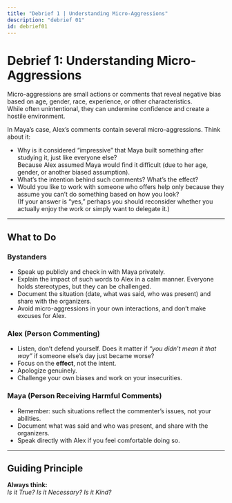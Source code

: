```yaml
---
title: "Debrief 1 | Understanding Micro-Aggressions"
description: "debrief 01"
id: debrief01
---
```


# Debrief 1: Understanding Micro-Aggressions  

Micro-aggressions are small actions or comments that reveal negative bias based on age, gender, race, experience, or other characteristics.  
While often unintentional, they can undermine confidence and create a hostile environment.  

In Maya’s case, Alex’s comments contain several micro-aggressions. Think about it:  

- Why is it considered “impressive” that Maya built something after studying it, just like everyone else?  
  Because Alex assumed Maya would find it difficult (due to her age, gender, or another biased assumption).  
- What’s the intention behind such comments? What’s the effect?  
- Would you like to work with someone who offers help only because they assume you can’t do something based on how you look?  
  (If your answer is “yes,” perhaps you should reconsider whether you actually enjoy the work or simply want to delegate it.)  

---

## What to Do  

### Bystanders  
- Speak up publicly and check in with Maya privately.  
- Explain the impact of such words to Alex in a calm manner. Everyone holds stereotypes, but they can be challenged.  
- Document the situation (date, what was said, who was present) and share with the organizers.  
- Avoid micro-aggressions in your own interactions, and don’t make excuses for Alex.  

### Alex (Person Commenting)  
- Listen, don’t defend yourself. Does it matter if *“you didn’t mean it that way”* if someone else’s day just became worse?  
- Focus on the **effect**, not the intent.  
- Apologize genuinely.  
- Challenge your own biases and work on your insecurities.  

### Maya (Person Receiving Harmful Comments)  
- Remember: such situations reflect the commenter’s issues, not your abilities.  
- Document what was said and who was present, and share with the organizers.  
- Speak directly with Alex if you feel comfortable doing so.  

---

## Guiding Principle  

**Always think:**  
*Is it True? Is it Necessary? Is it Kind?*  
